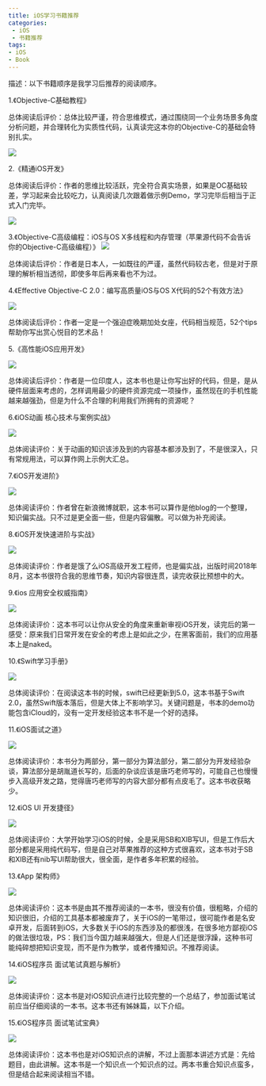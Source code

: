 ```yaml
---
title: iOS学习书籍推荐
categories:   
 - iOS
 - 书籍推荐
tags: 
- iOS
- Book
---
```


描述：以下书籍顺序是我学习后推荐的阅读顺序。

1.《Objective-C基础教程》

总体阅读后评价：总体比较严谨，符合思维模式，通过围绕同一个业务场景多角度分析问题，并合理转化为实质性代码，认真读完这本你的Objective-C的基础会特别扎实。

![](/uploads/images/IMG_BOOK_01.png)

2.《精通iOS开发》

总体阅读后评价：作者的思维比较活跃，完全符合真实场景，如果是OC基础较差，学习起来会比较吃力，认真阅读几次跟着做示例Demo，学习完毕后相当于正式入门完毕。

![](/uploads/images/IMG_BOOK_04.png)

3.《Objective-C高级编程：iOS与OS X多线程和内存管理（苹果源代码不会告诉你的Objective-C高级编程）》
![](/uploads/images/IMG_BOOK_02.png)

总体阅读后评价：作者是日本人，一如既往的严谨，虽然代码较古老，但是对于原理的解析相当透彻，即使多年后再来看也不为过。

4.《Effective Objective-C 2.0：编写高质量iOS与OS X代码的52个有效方法》

![](/uploads/images/IMG_BOOK_03.png)

总体阅读后评价：作者一定是一个强迫症晚期加处女座，代码相当规范，52个tips帮助你写出赏心悦目的艺术品！

5.《高性能iOS应用开发》

![](/uploads/images/IMG_BOOK_05.png)

总体阅读后评价：作者是一位印度人，这本书也是让你写出好的代码，但是，是从硬件层面来考虑的，怎样调用最少的硬件资源完成一项操作，虽然现在的手机性能越来越强劲，但是为什么不合理的利用我们所拥有的资源呢？

6.《iOS动画 核心技术与案例实战》

![](/uploads/images/IMG_BOOK_06.png)

总体阅读评价：关于动画的知识该涉及到的内容基本都涉及到了，不是很深入，只有常规用法，可以算作网上示例大汇总。

7.《iOS开发进阶》

![](/uploads/images/IMG_BOOK_07.png)

总体阅读评价：作者曾在新浪微博就职，这本书可以算作是他blog的一个整理，知识偏实战。只不过是更全面一些，但是内容偏散。可以做为补充阅读。

8.《iOS开发快速进阶与实战》

![](/uploads/images/IMG_BOOK_08.png)

总体阅读评价：作者是饿了么iOS高级开发工程师，也是偏实战，出版时间2018年8月，这本书很符合我的思维节奏，知识内容很连贯，读完收获比预想中的大。

9.《ios 应用安全权威指南》

![](/uploads/images/IMG_BOOK_09.png)

总体阅读评价：这本书可以让你从安全的角度来重新审视iOS开发，读完后的第一感受：原来我们日常开发在安全的考虑上是如此之少，在黑客面前，我们的应用基本上是naked。

10.《Swift学习手册》

![](/uploads/images/IMG_BOOK_10.png)

总体阅读评价：在阅读这本书的时候，swift已经更新到5.0，这本书基于Swift 2.0，虽然Swift版本落后，但是大体上不影响学习。关键问题是，书本的demo功能包含iCloud的，没有一定开发经验这本书不是一个好的选择。

11.《iOS面试之道》

![](/uploads/images/IMG_BOOK_11.png)

总体阅读评价：本书分为两部分，第一部分为算法部分，第二部分为开发经验杂谈，算法部分是胡胤道长写的，后面的杂谈应该是唐巧老师写的，可能自己也慢慢步入高级开发之路，觉得唐巧老师写的内容大部分都有点皮毛了。这本书收获略少。

12.《iOS UI 开发捷径》

![](/uploads/images/IMG_BOOK_12.png)

总体阅读评价：大学开始学习iOS的时候，全是采用SB和XIB写UI，但是工作后大部分都是采用纯代码写，但是自己对苹果推荐的这种方式很喜欢，这本书对于SB和XIB还有nib写UI帮助很大，很全面，是作者多年积累的经验。

13.《App 架构师》

![](/uploads/images/IMG_BOOK_13.png)

总体阅读评价：这本书是由其不推荐阅读的一本书，很没有价值，很粗略，介绍的知识很旧，介绍的工具基本都被废弃了，关于iOS的一笔带过，很可能作者是名安卓开发，后面转到iOS，大多数关于iOS的东西涉及的都很浅，在很多地方鄙视iOS的做法很垃圾，PS：我们当今国力越来越强大，但是人们还是很浮躁，这种书可能纯碎想把知识变现，而不是作为教学，或者传播知识。不推荐阅读。

14.《iOS程序员 面试笔试真题与解析》

![](/uploads/images/IMG_BOOK_14.png)

总体阅读评价：这本书是对iOS知识点进行比较完整的一个总结了，参加面试笔试前应当仔细阅读的一本书。这本书还有姊妹篇，以下介绍。

15.《iOS程序员 面试笔试宝典》

![](/uploads/images/IMG_BOOK_15.png)

总体阅读评价：这本书也是对iOS知识点的讲解，不过上面那本讲述方式是：先给题目，由此讲解。这本书是一个知识点一个知识点的过。两本书重合知识点蛮多，但是结合起来阅读相当不错。

